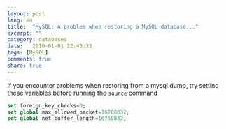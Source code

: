 ```yaml
---
layout: post
lang: en
title:  "MySQL: A problem when restoring a MySQL database..."
excerpt: ""
category: databases
date:   2010-01-01 22:45:33
tags: [MySQL]
comments: true
share: true
---
```


If you encounter problems when restoring from a mysql dump, try setting these variables before running the `source` command

```sql
set foreign_key_checks=0;
set global max_allowed_packet=16760832;
set global net_buffer_length=16760832;
```

